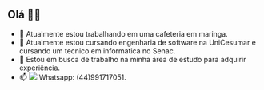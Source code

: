 ## Olá 👋🏽
- 🔭 Atualmente estou trabalhando em uma cafeteria em maringa.
- 🌱 Atualmente estou cursando engenharia de software na UniCesumar e cursando um tecnico em informatica no Senac.
- 👯 Estou em busca de trabalho na minha área de estudo para adquirir experiência.
- 📫 <a href="https://www.linkedin.com/in/rafaella-ballerini-45875016a" target="_blank"><img src="https://img.shields.io/badge/-LinkedIn-%230077B5?style=for-the-badge&logo=linkedin&logoColor=white" target="_blank"></a>  Whatsapp: (44)991717051. 
